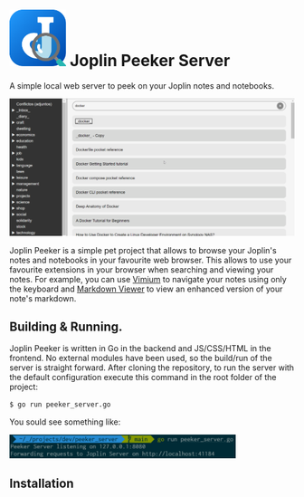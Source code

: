 # <img src="/assets/img/joplin_peeker_logo.png" width="100px"></img> Joplin Peeker Server

A simple local web server to peek on your Joplin notes and notebooks.

<img src="/assets/img/joplin_peeker_usage.gif" width="600px"></img>

Joplin Peeker is a simple pet project that allows to browse your Joplin's notes and notebooks in your favourite web browser. This allows to use your favourite extensions in your browser when searching and viewing your notes. For example, you can use [Vimium](https://chromewebstore.google.com/detail/vimium/dbepggeogbaibhgnhhndojpepiihcmeb) to navigate your notes using only the keyboard and [Markdown Viewer](https://chromewebstore.google.com/detail/markdown-viewer/ckkdlimhmcjmikdlpkmbgfkaikojcbjk) to view an enhanced version of your note's markdown.

## Building & Running.

Joplin Peeker is written in Go in the backend and JS/CSS/HTML in the frontend. No external modules have been used, so the build/run of the server is straight forward. After cloning the repository, to run the server with the default configuration execute this command in the root folder of the project:

```bash
$ go run peeker_server.go
```

You sould see something like:

<img src="/assets/img/running_peeker_server.png" width="400px"></img>

## Installation



